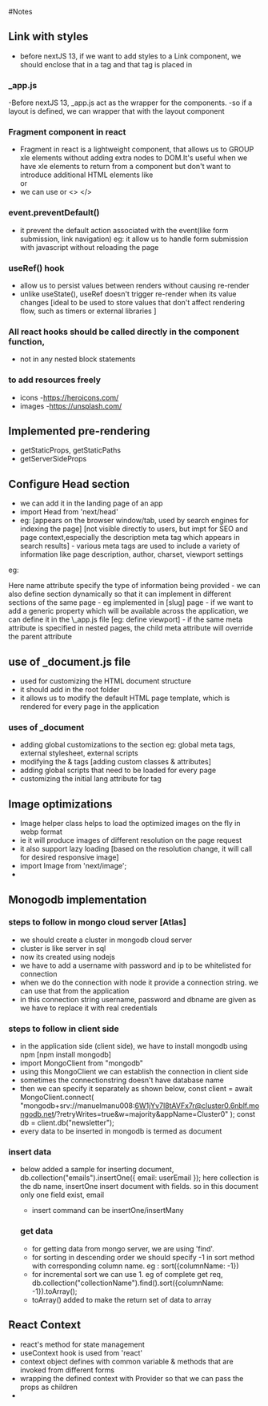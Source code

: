 #Notes

## Link with styles

- before nextJS 13, if we want to add styles to a Link component,
  we should enclose that in a <a> tag and that <a> tag is placed in <Link>

### \_app.js

-Before nextJS 13, \_app.js act as the wrapper for the components.
-so if a layout is defined, we can wrapper that with the layout component

### Fragment component in react

- Fragment in react is a lightweight component, that allows us to
  GROUP xle elements without adding extra nodes to DOM.It's useful
  when we have xle elements to return from a component but don't
  want to introduce additional HTML elements like <div> or <span>
- we can use <fragment></fragment> or <> </>

### event.preventDefault()

- it prevent the default action associated with the event(like form submission, link navigation)
  eg: it allow us to handle form submission with javascript without reloading the page

### useRef() hook

- allow us to persist values between renders without causing re-render
- unlike useState(), useRef doesn't trigger re-render when its value changes [ideal to be used to store values that don't affect rendering flow, such as timers or external libraries ]

### All react hooks should be called directly in the component function,

- not in any nested block statements

### to add resources freely

- icons -https://heroicons.com/
- images -https://unsplash.com/

## Implemented pre-rendering

- getStaticProps, getStaticPaths
- getServerSideProps

## Configure Head section

- we can add it in the landing page of an app
- import Head from 'next/head'
- eg: <Head>
  <title>Name</title>  [appears on the browser window/tab, used by search engines for indexing the page]
  <meta name="" description="" /> [not visible directly to users, but impt for SEO and page context,especially the description meta tag which appears in search results]
  </Head>
  - various meta tags are used to include a variety of information like page description, author, charset,
  viewport settings
 eg:<Head>
  <meta name="description" content="This is a description of the page." />
  <meta name="keywords" content="Next.js, SEO, web development" />
</Head>
Here name attribute specify the type of information being provided
- we can also define <Head> section dynamically so that it can implement in different sections of the same page
- eg implemented in [slug] page
- if we want to add a generic property which will be available across the application, we can define it in the
  \_app.js file [eg: define viewport]
- if the same meta attribute is specified in nested pages, the child meta attribute will override the parent attribute

## use of \_document.js file

- used for customizing the HTML document structure
- it should add in the root folder
- it allows us to modify the default HTML page template, which is rendered for every page in the application

### uses of \_document

- adding global customizations to the <head> section
  eg: global meta tags, external stylesheet, external scripts
- modifying the <html> & <body> tags [adding custom classes & attributes]
- adding global scripts that need to be loaded for every page
- customizing the initial lang attribute for <html> tag

## Image optimizations

- Image helper class helps to load the optimized images on the fly in webp format
- ie it will produce images of different resolution on the page request
- it also support lazy loading [based on the resolution change, it will call for desired responsive image]
- import Image from 'next/image';
- <Image src='' alt='' width={} height={}>

## Monogodb implementation

### steps to follow in mongo cloud server [Atlas]

- we should create a cluster in mongodb cloud server
- cluster is like server in sql
- now its created using nodejs
- we have to add a username with password and ip to be whitelisted for connection
- when we do the connection with node it provide a connection string. we can use that from the application
- in this connection string username, password and dbname are given as <username> we have to replace it with real credentials

### steps to follow in client side

- in the application side (client side), we have to install mongodb using npm [npm install mongodb]
- import MongoClient from "mongodb"
- using this MongoClient we can establish the connection in client side
- sometimes the connectionstring doesn't have database name
- then we can specify it separately as shown below,
  const client = await MongoClient.connect(
  "mongodb+srv://manuelmanu008:6W1jYv7l8tAVFx7r@cluster0.6nblf.mongodb.net/?retryWrites=true&w=majority&appName=Cluster0"
  );
  const db = client.db("newsletter");
- every data to be inserted in mongodb is termed as document

### insert data

- below added a sample for inserting document,
  db.collection("emails").insertOne({ email: userEmail });
  here collection is the db name, insertOne insert document with fields. so in this document only one field exist, email

  - insert command can be insertOne/insertMany

  ### get data

  - for getting data from mongo server, we are using 'find'.
  - for sorting in descending order we should specify -1 in sort method with corresponding column name.
    eg : sort({columnName: -1})
  - for incremental sort we can use 1.
    eg of complete get req,
    db.collection("collectionName").find().sort({columnName: -1}).toArray();
  - toArray() added to make the return set of data to array

## React Context

- react's method for state management
- useContext hook is used from 'react'
- context object defines with common variable & methods that are invoked from different forms
- wrapping the defined context with Provider so that we can pass the props as children
-
